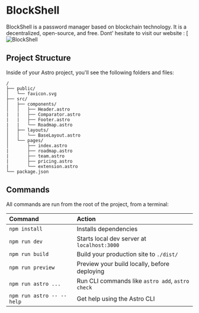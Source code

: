 # BlockShell

BlockShell is a password manager based on blockchain technology. It is a decentralized, open-source, and free. Dont' hesitate to visit our website : [![BlockShell](https://github.io/BlockShell/frontend/)

## Project Structure

Inside of your Astro project, you'll see the following folders and files:

```
/
├── public/
│   └── favicon.svg
├── src/
│   ├── components/
│   │   ├── Header.astro
|   |   ├── Comparator.astro
|   |   ├── Footer.astro
|   |   └── Roadmap.astro
│   ├── layouts/
│   │   └── BaseLayout.astro
│   └── pages/
│       ├── index.astro
|       ├── roadmap.astro
|       ├── team.astro
|       ├── pricing.astro
|       └── extension.astro
└── package.json
```

## Commands

All commands are run from the root of the project, from a terminal:

| Command                   | Action                                           |
| :------------------------ | :----------------------------------------------- |
| `npm install`             | Installs dependencies                            |
| `npm run dev`             | Starts local dev server at `localhost:3000`      |
| `npm run build`           | Build your production site to `./dist/`          |
| `npm run preview`         | Preview your build locally, before deploying     |
| `npm run astro ...`       | Run CLI commands like `astro add`, `astro check` |
| `npm run astro -- --help` | Get help using the Astro CLI                     |

